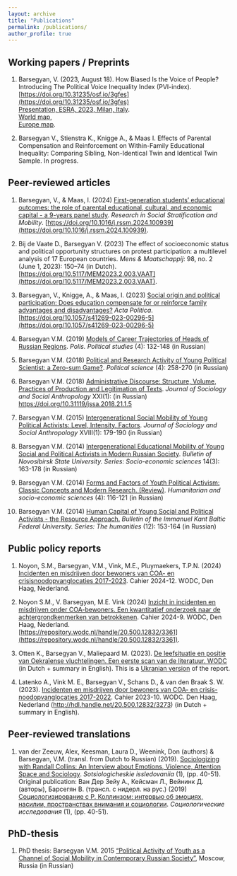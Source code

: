```yaml
---
layout: archive
title: "Publications"
permalink: /publications/
author_profile: true
---
```


## Working papers / Preprints 

1. Barsegyan, V. (2023, August 18). How Biased Is the Voice of People? Introducing The Political Voice Inequality Index (PVI-index). [https://doi.org/10.31235/osf.io/3gfes](https://doi.org/10.31235/osf.io/3gfes)  
[Presentation, ESRA, 2023, Milan, Italy](../publications/V_Barsegyan_Pres_IPI_ESRA_Milan_230719.pdf).  
[World map](../publications/ipi_world_red_0.13.html),  
[Europe map](../publications/ipi_EU_red_0.4.html).  


1. Barsegyan V., Stienstra K., Knigge A., & Maas I. Effects of Parental Compensation and Reinforcement on Within-Family Educational Inequality: Comparing Sibling, Non-Identical Twin and Identical Twin Sample. In progress. 


## Peer-reviewed articles 

1. Barsegyan, V., & Maas, I. (2024) [First-generation students’ educational outcomes: the role of parental educational, cultural, and economic capital - a 9-years panel study](https://doi.org/10.1016/j.rssm.2024.100939). *Research in Social Stratification and Mobility*. [https://doi.org/10.1016/j.rssm.2024.100939](https://doi.org/10.1016/j.rssm.2024.100939). 

1. Bij de Vaate D., Barsegyan V. (2023) The effect of socioeconomic status and political opportunity structures on protest participation: a multilevel analysis of 17 European countries. *Mens & Maatschappij*: 98, no. 2 (June 1, 2023): 150–74 (in Dutch). [https://doi.org/10.5117/MEM2023.2.003.VAAT](https://doi.org/10.5117/MEM2023.2.003.VAAT).

1. Barsegyan, V., Knigge, A., & Maas, I. (2023) [Social origin and political participation: Does education compensate for or reinforce family advantages and disadvantages?](https://link.springer.com/article/10.1057/s41269-023-00296-5) *Acta Politica*. [https://doi.org/10.1057/s41269-023-00296-5](https://doi.org/10.1057/s41269-023-00296-5)

1. Barsegyan V.M. (2019) [Models of Career Trajectories of Heads of Russian Regions](https://www.politstudies.ru/en/article/5553). *Polis. Political studies* (4): 132-148 (in Russian)

1. Barsegyan V.M. (2018) [Political and Research Activity of Young Political Scientist: a Zero-sum Game?](http://inion.ru/site/assets/files/3895/1.pdf). *Political science* (4): 258-270 (in Russian)

1. Barsegyan V.M. (2018) [Administrative Discourse: Structure, Volume, Practices of Production and Legitimation of Texts](http://jourssa.ru/files/volumes/2018_1/Barsegyan_2018_1.pdf). *Journal of Sociology and Social Anthropology* XXI(1): (in Russian) https://doi.org/10.31119/jssa.2018.21.1.5   

1. Barsegyan V.M. (2015) [Intergenerational Social Mobility of Young Political Activists: Level, Intensity, Factors](http://jourssa.ru/jourssa/article/view/376). *Journal of Sociology and Social Anthropology* XVIII(1): 179-190 (in Russian) 

1. Barsegyan V.M. (2014) [Intergenerational Educational Mobility of Young Social and Political Activists in Modern Russian Society](https://publications.hse.ru/pubs/share/folder/q3v4lgjraw/138944779.pdf). *Bulletin of Novosibirsk State University. Series: Socio-economic sciences* 14(3): 163-178 (in Russian)

1. Barsegyan V.M. (2014) [Forms and Factors of Youth Political Activism: Classic Concepts and Modern Research. (Review)](https://publications.hse.ru/pubs/share/folder/emt3rxufjq/138922524.pdf). *Humanitarian and socio-economic sciences* (4): 116-121 (in Russian)

1. Barsegyan V.M. (2014) [Human Capital of Young Social and Political Activists - the Resource Approach.](https://journals.kantiana.ru/upload/iblock/2ac/Vardan%20Barsegyan,%20153-164.pdf) *Bulletin of the Immanuel Kant Baltic Federal University. Series: The humanities* (12): 153-164 (in Russian)

## Public policy reports 
1. Noyon, S.M., Barsegyan, V.M., Vink, M.E., Pluymaekers, T.P.N. (2024) [Incidenten en misdrijven door bewoners van COA- en crisisnoodopvanglocaties 2017-2023](https://repository.wodc.nl/handle/20.500.12832/3374). Cahier 2024-12. WODC, Den Haag, Nederland. 

1. Noyon S.M., V. Barsegyan, M.E. Vink (2024) [Inzicht in incidenten en misdrijven onder COA-bewoners. Een kwantitatief onderzoek naar de achtergrondkenmerken van betrokkenen](https://repository.wodc.nl/handle/20.500.12832/3361). Cahier 2024-9. WODC, Den Haag, Nederland. [https://repository.wodc.nl/handle/20.500.12832/3361](https://repository.wodc.nl/handle/20.500.12832/3361). 

1. Otten K., Barsegyan V., Maliepaard M. (2023). [De leefsituatie en positie van Oekraïense vluchtelingen. Een eerste scan van de literatuur. WODC](http://hdl.handle.net/20.500.12832/3311) (in Dutch + summary in English). This is a [Ukranian version](https://repository.wodc.nl/bitstream/handle/20.500.12832/3311/Pobut%20і%20stanoviwe%20ukraїns%27kix%20bіzhencіv-full-text.pdf?sequence=9&isAllowed=y) of the report.

1. Latenko A., Vink M. E., Barsegyan V., Schans D., & van den Braak S. W. (2023). [Incidenten en misdrijven door bewoners van COA- en crisis-noodopvanglocaties 2017-2022](http://hdl.handle.net/20.500.12832/3273). Cahier 2023-10. WODC. Den Haag, Nederland (http://hdl.handle.net/20.500.12832/3273) (in Dutch + summary in English).  

## Peer-reviewed translations 
1. van der Zeeuw, Alex, Keesman, Laura D., Weenink, Don (authors) & Barsegyan, V.M. (transl. from Dutch to Russian) (2019). [Sociologizing with Randall Collins: An Interview about Emotions, Violence, Attention Space and Sociology](https://www.socis.isras.ru/files/File/2019/1/van_der_Zeeuw.pdf). *Sotsiologicheskie issledovaniia* (1), (pp. 40-51). Original publication: Ван Дер Зейу А., Кейсман Л., Вейнинк Д. (авторы), Барсегян В. (трансл. с нидерл. на рус.) (2019) [Социологизирование с Р. Коллинзом: интервью об эмоциях, насилии, пространствах внимания и социологии](https://www.socis.isras.ru/files/File/2019/1/van_der_Zeeuw.pdf). *Социологические исследования* (1), (pp. 40-51). 

## PhD-thesis
1. PhD thesis: Barsegyan V.M. 2015 [“Political Activity of Youth as a Channel of Social Mobility in Contemporary Russian Society”](https://www.hse.ru/data/xf/2015/11/09/1078846165/%D0%94%D0%B8%D1%81%D1%81%D0%B5%D1%80%D1%82%D0%B0%D1%86%D0%B8%D1%8F%20%D0%91%D0%B0%D1%80%D1%81%D0%B5%D0%B3%D1%8F%D0%BD.pdf), Moscow, Russia (in Russian)
